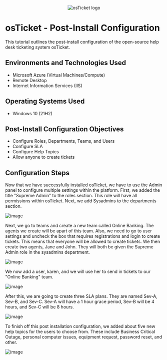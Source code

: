 <p align="center">
<img src="https://i.imgur.com/Clzj7Xs.png" alt="osTicket logo"/>
</p>

<h1>osTicket - Post-Install Configuration</h1>
This tutorial outlines the post-install configuration of the open-source help desk ticketing system osTicket.<br />


<h2>Environments and Technologies Used</h2>

- Microsoft Azure (Virtual Machines/Compute)
- Remote Desktop
- Internet Information Services (IIS)

<h2>Operating Systems Used </h2>

- Windows 10</b> (21H2)

<h2>Post-Install Configuration Objectives</h2>

- Configure Roles, Departments, Teams, and Users
- Configure SLA
- Configure Help Topics
- Allow anyone to create tickets


<h2>Configuration Steps</h2>

Now that we have successfully installed osTicket, we have to use the Admin panel to configure multiple settings within the platform. First, we added the title "Supreme Admin" to the roles section. This role will have all permissions within osTicket. Next, we add Sysadmins to the departments section. 

![image](https://github.com/user-attachments/assets/e6f3a277-aa85-4db6-953d-ce6e9c968246)

Next, we go to teams and create a new team called Online Banking. The agents we create will be apart of this team. Also, we need to go to user settings  and uncheck the box that requires registrations and login to create tickets. This means that everyone will be allowed to create tickets. We then create two agents, Jane and John. They will both be given the Supreme Admin role in the sysadmins department. 

![image](https://github.com/user-attachments/assets/dd46380d-587d-4a45-ad7f-9186f6648bce)

We now add a user, karen, and we will use her to send in tickets to our "Online Banking" team. 

![image](https://github.com/user-attachments/assets/91481697-bae1-4ce2-a189-bf944231dfe2)

After this, we are going to create three SLA plans. They are named Sev-A, Sev-B, and Sev-C. Sev-A will have a 1 hour grace period, Sev-B will be 4 hours, and Sev-C will be 8 hours. 

![image](https://github.com/user-attachments/assets/7f64be66-8d4d-48fd-8fd8-dd3d0f5e1636)

To finish off this post installation configuration, we added about five new help topics for the users to choose from. These include Business Critical Outage, personal computer issues, equipment request, password reset, and other. 

![image](https://github.com/user-attachments/assets/d7c4b33c-e58f-4255-bee1-15cb6a5d0255)








